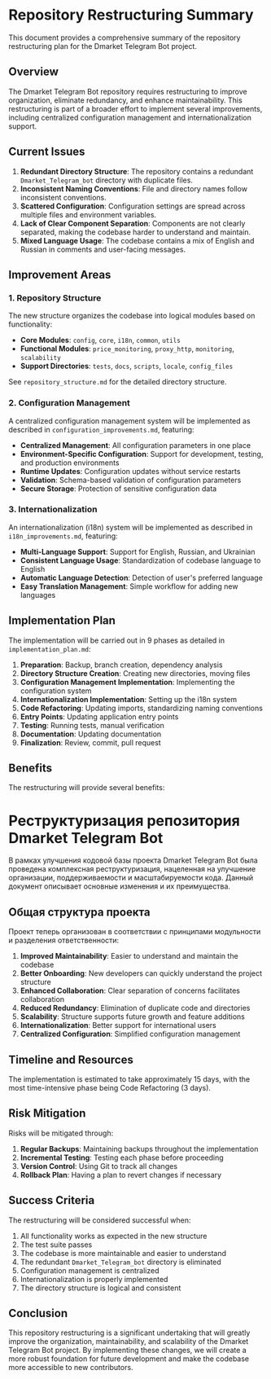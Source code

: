 # Repository Restructuring Summary

This document provides a comprehensive summary of the repository restructuring plan for the Dmarket Telegram Bot project.

## Overview

The Dmarket Telegram Bot repository requires restructuring to improve organization, eliminate redundancy, and enhance maintainability. This restructuring is part of a broader effort to implement several improvements, including centralized configuration management and internationalization support.

## Current Issues

1. **Redundant Directory Structure**: The repository contains a redundant `Dmarket_Telegram_bot` directory with duplicate files.
2. **Inconsistent Naming Conventions**: File and directory names follow inconsistent conventions.
3. **Scattered Configuration**: Configuration settings are spread across multiple files and environment variables.
4. **Lack of Clear Component Separation**: Components are not clearly separated, making the codebase harder to understand and maintain.
5. **Mixed Language Usage**: The codebase contains a mix of English and Russian in comments and user-facing messages.

## Improvement Areas

### 1. Repository Structure

The new structure organizes the codebase into logical modules based on functionality:

- **Core Modules**: `config`, `core`, `i18n`, `common`, `utils`
- **Functional Modules**: `price_monitoring`, `proxy_http`, `monitoring`, `scalability`
- **Support Directories**: `tests`, `docs`, `scripts`, `locale`, `config_files`

See `repository_structure.md` for the detailed directory structure.

### 2. Configuration Management

A centralized configuration management system will be implemented as described in `configuration_improvements.md`, featuring:

- **Centralized Management**: All configuration parameters in one place
- **Environment-Specific Configuration**: Support for development, testing, and production environments
- **Runtime Updates**: Configuration updates without service restarts
- **Validation**: Schema-based validation of configuration parameters
- **Secure Storage**: Protection of sensitive configuration data

### 3. Internationalization

An internationalization (i18n) system will be implemented as described in `i18n_improvements.md`, featuring:

- **Multi-Language Support**: Support for English, Russian, and Ukrainian
- **Consistent Language Usage**: Standardization of codebase language to English
- **Automatic Language Detection**: Detection of user's preferred language
- **Easy Translation Management**: Simple workflow for adding new languages

## Implementation Plan

The implementation will be carried out in 9 phases as detailed in `implementation_plan.md`:

1. **Preparation**: Backup, branch creation, dependency analysis
2. **Directory Structure Creation**: Creating new directories, moving files
3. **Configuration Management Implementation**: Implementing the configuration system
4. **Internationalization Implementation**: Setting up the i18n system
5. **Code Refactoring**: Updating imports, standardizing naming conventions
6. **Entry Points**: Updating application entry points
7. **Testing**: Running tests, manual verification
8. **Documentation**: Updating documentation
9. **Finalization**: Review, commit, pull request

## Benefits

The restructuring will provide several benefits:
# Реструктуризация репозитория Dmarket Telegram Bot

В рамках улучшения кодовой базы проекта Dmarket Telegram Bot была проведена комплексная реструктуризация, нацеленная на улучшение организации, поддерживаемости и масштабируемости кода. Данный документ описывает основные изменения и их преимущества.

## Общая структура проекта

Проект теперь организован в соответствии с принципами модульности и разделения ответственности:
1. **Improved Maintainability**: Easier to understand and maintain the codebase
2. **Better Onboarding**: New developers can quickly understand the project structure
3. **Enhanced Collaboration**: Clear separation of concerns facilitates collaboration
4. **Reduced Redundancy**: Elimination of duplicate code and directories
5. **Scalability**: Structure supports future growth and feature additions
6. **Internationalization**: Better support for international users
7. **Centralized Configuration**: Simplified configuration management

## Timeline and Resources

The implementation is estimated to take approximately 15 days, with the most time-intensive phase being Code Refactoring (3 days).

## Risk Mitigation

Risks will be mitigated through:

1. **Regular Backups**: Maintaining backups throughout the implementation
2. **Incremental Testing**: Testing each phase before proceeding
3. **Version Control**: Using Git to track all changes
4. **Rollback Plan**: Having a plan to revert changes if necessary

## Success Criteria

The restructuring will be considered successful when:

1. All functionality works as expected in the new structure
2. The test suite passes
3. The codebase is more maintainable and easier to understand
4. The redundant `Dmarket_Telegram_bot` directory is eliminated
5. Configuration management is centralized
6. Internationalization is properly implemented
7. The directory structure is logical and consistent

## Conclusion

This repository restructuring is a significant undertaking that will greatly improve the organization, maintainability, and scalability of the Dmarket Telegram Bot project. By implementing these changes, we will create a more robust foundation for future development and make the codebase more accessible to new contributors.